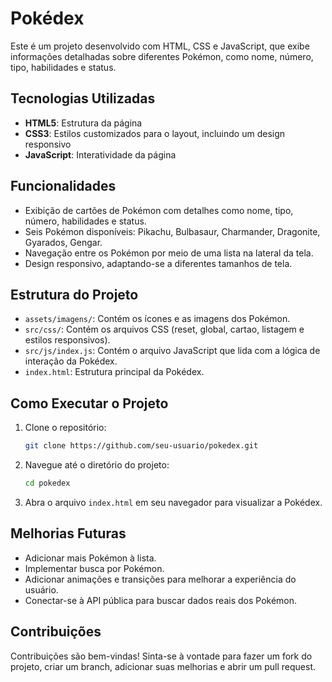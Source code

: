 # Pokédex

Este é um projeto desenvolvido com HTML, CSS e JavaScript, que exibe informações detalhadas sobre diferentes Pokémon, como nome, número, tipo, habilidades e status.

## Tecnologias Utilizadas

- **HTML5**: Estrutura da página
- **CSS3**: Estilos customizados para o layout, incluindo um design responsivo
- **JavaScript**: Interatividade da página

## Funcionalidades

- Exibição de cartões de Pokémon com detalhes como nome, tipo, número, habilidades e status.
- Seis Pokémon disponíveis: Pikachu, Bulbasaur, Charmander, Dragonite, Gyarados, Gengar.
- Navegação entre os Pokémon por meio de uma lista na lateral da tela.
- Design responsivo, adaptando-se a diferentes tamanhos de tela.

## Estrutura do Projeto

- `assets/imagens/`: Contém os ícones e as imagens dos Pokémon.
- `src/css/`: Contém os arquivos CSS (reset, global, cartao, listagem e estilos responsivos).
- `src/js/index.js`: Contém o arquivo JavaScript que lida com a lógica de interação da Pokédex.
- `index.html`: Estrutura principal da Pokédex.

## Como Executar o Projeto

1. Clone o repositório:

    ```bash
    git clone https://github.com/seu-usuario/pokedex.git

2. Navegue até o diretório do projeto:

    ```bash
    cd pokedex

3. Abra o arquivo `index.html` em seu navegador para visualizar a Pokédex.

## Melhorias Futuras

- Adicionar mais Pokémon à lista.
- Implementar busca por Pokémon.
- Adicionar animações e transições para melhorar a experiência do usuário.
- Conectar-se à API pública para buscar dados reais dos Pokémon.

## Contribuições

Contribuições são bem-vindas! Sinta-se à vontade para fazer um fork do projeto, criar um branch, adicionar suas melhorias e abrir um pull request.
